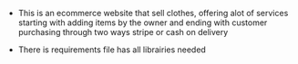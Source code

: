 * This is an ecommerce website that sell clothes, offering alot of services starting with adding items by the owner and ending with customer purchasing through two ways stripe or cash on delivery

* There is requirements file has all librairies needed
